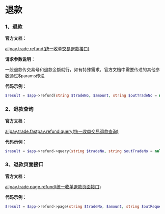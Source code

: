 # 退款

### 1、退款

**官方文档：**

[alipay.trade.refund(统一收单交易退款接口)](https://docs.open.alipay.com/api_1/alipay.trade.refund/)

**请求参数说明：**

一般退款传交易号和退款金额就行，如有特殊需求，官方文档中需要传递的其他参数通过$params传递

**代码示例：**

```php
$result = $app->refund(string $tradeNo, $amount, string $outTradeNo = null, array $params = []);
```

### 2、退款查询

**官方文档：**

[alipay.trade.fastpay.refund.query(统一收单交易退款查询)](https://docs.open.alipay.com/api_1/alipay.trade.fastpay.refund.query/)

**代码示例：**

```php
$result = $app->refund->query(string $tradeNo, string $outTradeNo = null, string $outRequestNo = null, string $orgPid = null);
```

### 3、退款页面接口

**官方文档：**

[alipay.trade.page.refund(统一收单退款页面接口)](https://docs.open.alipay.com/api_1/alipay.trade.page.refund/)

**代码示例：**

```php
$result = $app->refund->page(string $tradeNo, $amount, string $outRequestNo, string $outTradeNo = null, array $params = [], string $httpMethod = 'POST');
```